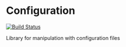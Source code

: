 # Configuration

[![Build Status](https://travis-ci.org/dasuos/Configuration.svg?branch=master)](https://travis-ci.org/dasuos/Configuration)

Library for manipulation with configuration files